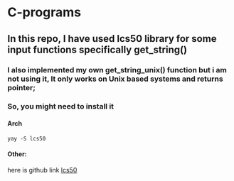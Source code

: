 # C-programs

## In this repo, I have used lcs50 library for some input functions specifically get_string()

### I also implemented my own get_string_unix() function but i am not using it, It only works on Unix based systems and returns pointer;

### So, you might need to install it

#### Arch

    yay -S lcs50
#### Other:
  here is github link [lcs50](https://github.com/cs50/libcs50)  
